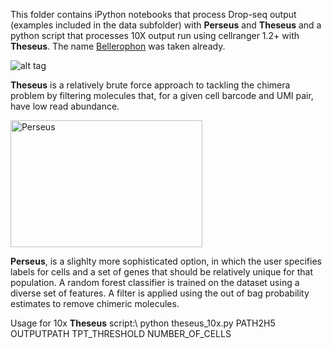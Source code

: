 This folder contains iPython notebooks that process Drop-seq output (examples included in the data subfolder) with **Perseus** and **Theseus** and a python script that processes 10X output run using cellranger 1.2+ with **Theseus**. The name [Bellerophon](http://comp-bio.anu.edu.au/Bellerophon/doc/doc.html) was taken already.

![alt tag](http://www.greekmythology.com/images/mythology/theseus_adventures_78.jpg)

**Theseus** is a relatively brute force approach to tackling the chimera problem by filtering molecules that, for a given cell barcode and UMI pair, have low read abundance.

<img src="http://i.imgur.com/olgUb2b.jpg" alt="Perseus" width="307" height="203">

**Perseus**, is a slighlty more sophisticated option, in which the user specifies labels for cells and a set of genes that should be relatively unique for that population. A random forest classifier is trained on the dataset using a diverse set of features. A filter is applied using the out of bag probability estimates to remove chimeric molecules. 


Usage for 10x **Theseus** script:\\
python theseus_10x.py  PATH2H5 OUTPUTPATH TPT_THRESHOLD NUMBER_OF_CELLS
